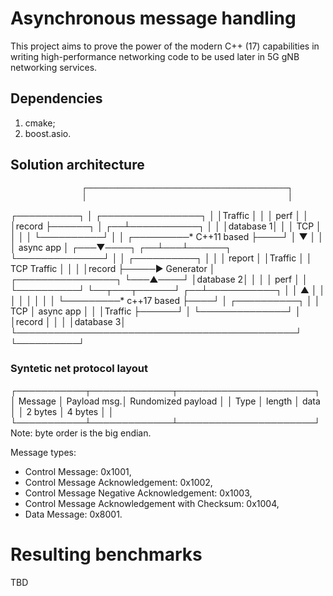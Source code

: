 # Asynchronous message handling
This project aims to prove the power of the modern C++ (17) capabilities in
writing high-performance networking code to be used later in 5G gNB networking
services.

## Dependencies
1. cmake;
2. boost.asio.

## Solution architecture

                    ┌─────────────────────────────────────────────┐
                    │                                             │
┌──────────┐        │                ┌────────────────┐           │
│Traffic   │        │                │          perf  │           │
│record    ├──────┐ │             ┌──┴───────────┐    │           │
│database 1│      │ │     TCP     │              │    │           │
└──────────┘      │ │   ┌─────────* C++11 based  ├────┘           │
                  ▼ │   │         │  async app   │            ┌───▼────┐
                 ┌──┴───┴──────┐  └──────────────┘            │        │
┌──────────┐     │             │                              │ report │
│Traffic   │     │ TCP Traffic │                              │        │
│record    ├─────►  Generator  │     ┌────────────────┐       └───▲────┘
│database 2│     │             │     │          perf  │           │
└──────────┘     └──┬───┬──────┘  ┌──┴───────────┐    │           │
                  ▲ │   │         │              │    │           │
                  │ │   └─────────* c++17 based  ├────┘           │
┌──────────┐      │ │     TCP     │  async app   │                │
│Traffic   ├──────┘ │             └──────────────┘                │
│record    │        │                                             │
│database 3│        └─────────────────────────────────────────────┘
└──────────┘


### Syntetic net protocol layout

 ┌───────────┬─────────────┬──────────────────────┐
 │  Message  │ Payload msg.│ Rundomized payload   │
 │   Type    │   length    │       data           │
 │  2 bytes  │  4 bytes    │                      │
 └───────────┴─────────────┴──────────────────────┘
Note: byte order is the big endian.

Message types:
- Control Message: 0x1001,
- Control Message Acknowledgement: 0x1002,
- Control Message Negative Acknowledgement: 0x1003,
- Control Message Acknowledgement with Checksum: 0x1004,
- Data Message: 0x8001.

# Resulting benchmarks
TBD
